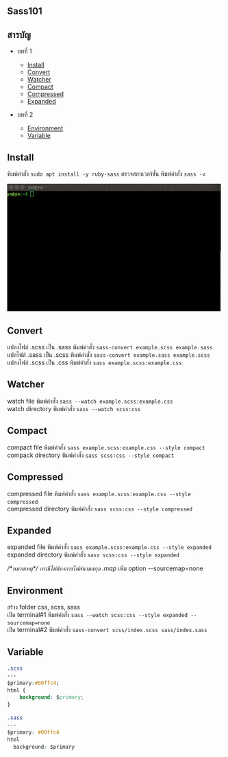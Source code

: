 ## Sass101

## สารบัญ
- บทที่ 1
  - [Install](#install)
  - [Convert](#convert)
  - [Watcher](#watcher)
  - [Compact](#compact)
  - [Compressed](#compressed)
  - [Expanded](#expanded)

- บทที่ 2
  - [Environment](#environment)
  - [Variable](#variable)

## Install
พิมพ์คำสั่ง `sudo apt install -y ruby-sass`
ตรวจสอบเวอร์ชั่น พิมพ์คำสั่ง `sass -v`

<img src="./img/install_sass.gif" width=500px />

## Convert
แปลงไฟล์ .scss เป็น .sass พิมพ์คำสั่ง `sass-convert example.scss example.sass`<br>
แปลไฟล์ .sass เป็น .scss พิมพ์คำสั่ง `sass-convert example.sass example.scss`<br>
แปลงไฟล์ .scss เป็น .css พิมพ์คำสั่ง `sass example.scss:example.css`

## Watcher
watch file พิมพ์คำสั่ง `sass --watch example.scss:example.css`<br>
watch directory พิมพ์คำสั่ง `sass --watch scss:css`

## Compact
compact file พิมพ์คำสั่ง `sass example.scss:example.css --style compact`<br>
compack directory พิมพ์คำสั่ง `sass scss:css --style compact`<br>

## Compressed
compressed file พิมพ์คำสั่ง `sass example.scss:example.css --style compressed`<br>
compressed directory พิมพ์คำสั่ง `sass scss:css --style compressed`<br>

## Expanded
expanded file พิมพ์คำสั่ง `sass example.scss:example.css --style expanded`<br>
expanded directory พิมพ์คำสั่ง `sass scss:css --style expanded`<br>

_/\*หมายเหตุ\*/ กรณีไม่ต้องการไฟล์นามสกุล .map_ เพิ่ม option --sourcemap=none

## Environment
สร้าง folder css, scss, sass<br>
เปิด terminal#1 พิมพ์คำสั่ง `sass --watch scss:css --style expanded --sourcemap=none`<br>
เปิด terminal#2 พิมพ์คำสั่ง `sass-convert scss/index.scss sass/index.sass`

## Variable
```css
.scss
---
$primary:#00ffc4;
html {
    background: $primary;
}
```
```css
.sass
---
$primary: #00ffc4
html
  background: $primary
```